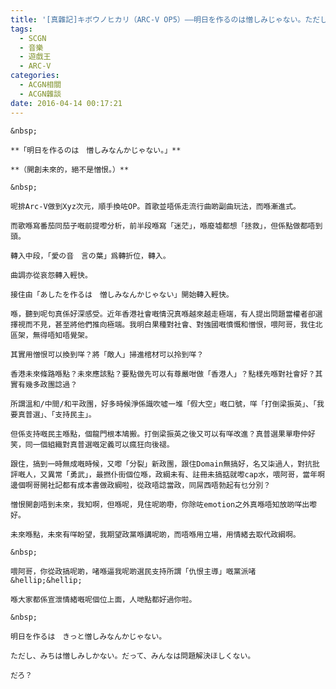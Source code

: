 ```yaml
---
title: '[真雜記]キボウノヒカリ（ARC-V OP5）——明日を作るのは憎しみじゃない。ただし、'
tags:
  - SCGN
  - 音樂
  - 遊戲王
  - ARC-V
categories:
  - ACGN相關
  - ACGN雜談
date: 2016-04-14 00:17:21
---
```




	&nbsp;

	**「明日を作るのは　憎しみなんかじゃない。」**

	**（開創未來的，絕不是憎恨。）**

	&nbsp;

	呢排Arc-V做到Xyz次元，順手換咗OP。首歌並唔係走流行曲啲副曲玩法，而喺漸進式。

	而歌喺寫番茄同茄子嘅前提嚟分析，前半段喺寫「迷茫」，喺廢墟都想「拯救」，但係點做都唔到頭。

	轉入中段，「愛の音　言の葉」爲轉折位，轉入。

	曲調亦從哀怨轉入輕快。

	接住由「あしたを作るは　憎しみなんかじゃない」開始轉入輕快。

	喺，聽到呢句真係好深感受。近年香港社會嘅情況真喺越來越走極端，有人提出問題當權者卻選擇視而不見，甚至將他們推向極端。我明白果種對社會、對強國嘅憤慨和憎恨，喂阿哥，我住北區架，無得唔知唔覺架。

	其實用憎恨可以換到咩？將「敵人」掃進棺材可以拎到咩？

	香港未來條路喺點？未來應該點？要點做先可以有尊嚴咁做「香港人」？點樣先喺對社會好？其實有幾多政團諗過？

	所謂溫和/中間/和平政團，好多時候淨係識吹噓一堆「假大空」嘅口號，咩「打倒梁振英」、「我要真普選」、「支持民主」。

	但係支持嘅民主喺點，個龍門根本鳩搬。打倒梁振英之後又可以有咩改進？真普選果單嘢仲好笑，同一個組織對真普選嘅定義可以瘋狂向後褪。

	跟住，搞到一時無成嘅時候，又嚟「分裂」新政團，跟住Domain無搞好，名又柒過人，對抗批評嘅人，又異常「勇武」，最撚仆街個位喺，政綱未有、註冊未搞掂就嚟cap水，喂阿哥，當年啊邊個啊哥開社記都有成本書做政綱啦，從政唔諗當政，同屌西唔勃起有乜分別？

	憎恨開創唔到未來，我知啊，但喺呢，見住呢啲嘢，你除咗emotion之外真喺唔知放啲咩出嚟好。

	未來喺點，未來有咩盼望，我期望政黨喺講呢啲，而唔喺用立場，用情緒去取代政綱啊。

	&nbsp;

	喂阿哥，你從政搞呢啲，啫喺逼我呢啲選民支持所謂「仇恨主導」嘅黨派啫&hellip;&hellip;

	喺大家都係宣泄情緒嘅呢個位上面，人哋點都好過你啦。

	&nbsp;

	明日を作るは　きっと憎しみなんかじゃない。

	ただし、みちは憎しみしかない。だって、みんなは問題解決ほしくない。

	だろ？
